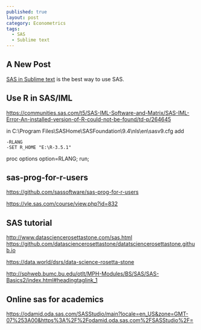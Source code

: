 ```yaml
---
published: true
layout: post
category: Econometrics
tags:
  - SAS
  - Sublime text
---
```

## A New Post

[SAS in Sublime text](https://github.com/sjiangDA/SasSubmit) is the best way to use SAS.



## Use R in SAS/IML



https://communities.sas.com/t5/SAS-IML-Software-and-Matrix/SAS-IML-Error-An-installed-version-of-R-could-not-be-found/td-p/264645

in
C:\Program Files\SASHome\SASFoundation\9.4\nls\en\sasv9.cfg
add

```sas
-RLANG
-SET R_HOME "E:\R-3.5.1"
```

proc options option=RLANG; run;


## sas-prog-for-r-users

https://github.com/sassoftware/sas-prog-for-r-users

https://vle.sas.com/course/view.php?id=832

## SAS tutorial

http://www.datasciencerosettastone.com/sas.html
https://github.com/datasciencerosettastone/datatsciencerosettastone.github.io

https://data.world/dsrs/data-science-rosetta-stone

http://sphweb.bumc.bu.edu/otlt/MPH-Modules/BS/SAS/SAS-Basics2/index.html#headingtaglink_1

## Online sas for academics
https://odamid.oda.sas.com/SASStudio/main?locale=en_US&zone=GMT-07%253A00&https%3A%2F%2Fodamid.oda.sas.com%2FSASStudio%2F=
